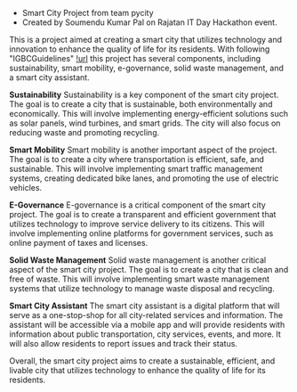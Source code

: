 - Smart City Project from team pycity
- Created by Soumendu Kumar Pal on Rajatan IT Day Hackathon event.

This is a project aimed at creating a smart city that utilizes technology and innovation to enhance the quality of life for its residents. With following "IGBCGuidelines"  [!url](https://igbc.in/igbc/redirectHtml.htm?redVal=showgreencitynosign#Benifits) this project has several components, including sustainability, smart mobility, e-governance, solid waste management, and a smart city assistant.

**Sustainability**
Sustainability is a key component of the smart city project. The goal is to create a city that is sustainable, both environmentally and economically. This will involve implementing energy-efficient solutions such as solar panels, wind turbines, and smart grids. The city will also focus on reducing waste and promoting recycling.

**Smart Mobility**
Smart mobility is another important aspect of the project. The goal is to create a city where transportation is efficient, safe, and sustainable. This will involve implementing smart traffic management systems, creating dedicated bike lanes, and promoting the use of electric vehicles.

**E-Governance**
E-governance is a critical component of the smart city project. The goal is to create a transparent and efficient government that utilizes technology to improve service delivery to its citizens. This will involve implementing online platforms for government services, such as online payment of taxes and licenses.

**Solid Waste Management**
Solid waste management is another critical aspect of the smart city project. The goal is to create a city that is clean and free of waste. This will involve implementing smart waste management systems that utilize technology to manage waste disposal and recycling.

**Smart City Assistant**
The smart city assistant is a digital platform that will serve as a one-stop-shop for all city-related services and information. The assistant will be accessible via a mobile app and will provide residents with information about public transportation, city services, events, and more. It will also allow residents to report issues and track their status.

Overall, the smart city project aims to create a sustainable, efficient, and livable city that utilizes technology to enhance the quality of life for its residents.
